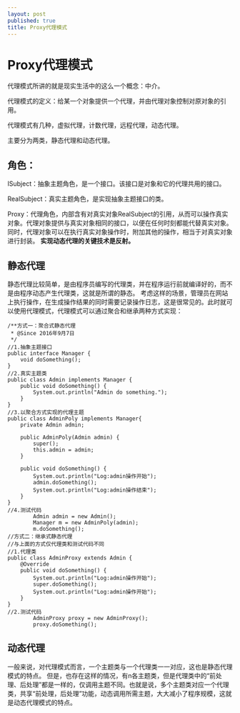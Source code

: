 ```yaml
---
layout: post
published: true
title: Proxy代理模式
---
```

# Proxy代理模式

代理模式所讲的就是现实生活中的这么一个概念：中介。

代理模式的定义：给某一个对象提供一个代理，并由代理对象控制对原对象的引用。

代理模式有几种，虚拟代理，计数代理，远程代理，动态代理。

主要分为两类，静态代理和动态代理。

## 角色：

ISubject：抽象主题角色，是一个接口。该接口是对象和它的代理共用的接口。

RealSubject：真实主题角色，是实现抽象主题接口的类。

Proxy：代理角色，内部含有对真实对象RealSubject的引用，从而可以操作真实对象。代理对象提供与真实对象相同的接口，以便在任何时刻都能代替真实对象。同时，代理对象可以在执行真实对象操作时，附加其他的操作，相当于对真实对象进行封装。
**实现动态代理的关键技术是反射。**

## 静态代理

静态代理比较简单，是由程序员编写的代理类，并在程序运行前就编译好的，而不是由程序动态产生代理类，这就是所谓的静态。
考虑这样的场景，管理员在网站上执行操作，在生成操作结果的同时需要记录操作日志，这是很常见的。此时就可以使用代理模式，代理模式可以通过聚合和继承两种方式实现：

    /**方式一：聚合式静态代理 
     * @Since 2016年9月7日 
     */  
    //1.抽象主题接口  
    public interface Manager {  
        void doSomething();  
    }  
    //2.真实主题类  
    public class Admin implements Manager {  
        public void doSomething() {  
            System.out.println("Admin do something.");  
        }  
    }  
    //3.以聚合方式实现的代理主题  
    public class AdminPoly implements Manager{  
        private Admin admin;  

        public AdminPoly(Admin admin) {  
            super();  
            this.admin = admin;  
        }  

        public void doSomething() {  
            System.out.println("Log:admin操作开始");  
            admin.doSomething();  
            System.out.println("Log:admin操作结束");  
        }  
    }  
    //4.测试代码  
            Admin admin = new Admin();  
            Manager m = new AdminPoly(admin);  
            m.doSomething();  
    //方式二：继承式静态代理  
    //与上面的方式仅代理类和测试代码不同  
    //1.代理类  
    public class AdminProxy extends Admin {  
        @Override  
        public void doSomething() {  
            System.out.println("Log:admin操作开始");  
            super.doSomething();  
            System.out.println("Log:admin操作开始");  
        }  
    }  
    //2.测试代码  
            AdminProxy proxy = new AdminProxy();  
            proxy.doSomething();  

## 动态代理

一般来说，对代理模式而言，一个主题类与一个代理类一一对应，这也是静态代理模式的特点。
但是，也存在这样的情况，有n各主题类，但是代理类中的“前处理、后处理”都是一样的，仅调用主题不同。也就是说，多个主题类对应一个代理类，共享“前处理，后处理”功能，动态调用所需主题，大大减小了程序规模，这就是动态代理模式的特点。

